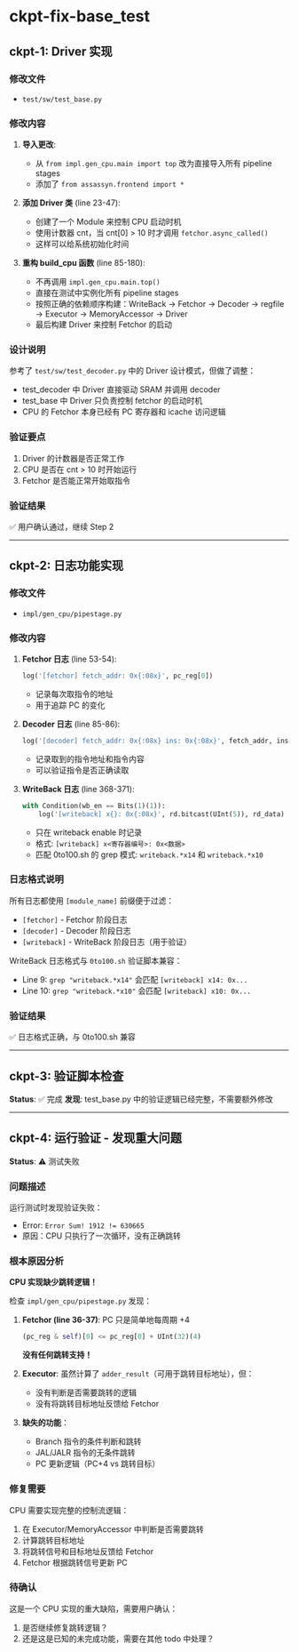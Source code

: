 # ckpt-fix-base_test

## ckpt-1: Driver 实现

### 修改文件
- `test/sw/test_base.py`

### 修改内容

1. **导入更改**:
   - 从 `from impl.gen_cpu.main import top` 改为直接导入所有 pipeline stages
   - 添加了 `from assassyn.frontend import *`

2. **添加 Driver 类** (line 23-47):
   - 创建了一个 Module 来控制 CPU 启动时机
   - 使用计数器 cnt，当 cnt[0] > 10 时才调用 `fetchor.async_called()`
   - 这样可以给系统初始化时间

3. **重构 build_cpu 函数** (line 85-180):
   - 不再调用 `impl.gen_cpu.main.top()`
   - 直接在测试中实例化所有 pipeline stages
   - 按照正确的依赖顺序构建：WriteBack → Fetchor → Decoder → regfile → Executor → MemoryAccessor → Driver
   - 最后构建 Driver 来控制 Fetchor 的启动

### 设计说明

参考了 `test/sw/test_decoder.py` 中的 Driver 设计模式，但做了调整：
- test_decoder 中 Driver 直接驱动 SRAM 并调用 decoder
- test_base 中 Driver 只负责控制 fetchor 的启动时机
- CPU 的 Fetchor 本身已经有 PC 寄存器和 icache 访问逻辑

### 验证要点

1. Driver 的计数器是否正常工作
2. CPU 是否在 cnt > 10 时开始运行
3. Fetchor 是否能正常开始取指令

### 验证结果

✅ 用户确认通过，继续 Step 2

---

## ckpt-2: 日志功能实现

### 修改文件
- `impl/gen_cpu/pipestage.py`

### 修改内容

1. **Fetchor 日志** (line 53-54):
   ```python
   log('[fetchor] fetch_addr: 0x{:08x}', pc_reg[0])
   ```
   - 记录每次取指令的地址
   - 用于追踪 PC 的变化

2. **Decoder 日志** (line 85-86):
   ```python
   log('[decoder] fetch_addr: 0x{:08x} ins: 0x{:08x}', fetch_addr, instruction_code)
   ```
   - 记录取到的指令地址和指令内容
   - 可以验证指令是否正确读取

3. **WriteBack 日志** (line 368-371):
   ```python
   with Condition(wb_en == Bits(1)(1)):
       log('[writeback] x{}: 0x{:08x}', rd.bitcast(UInt(5)), rd_data)
   ```
   - 只在 writeback enable 时记录
   - 格式: `[writeback] x<寄存器编号>: 0x<数据>`
   - 匹配 0to100.sh 的 grep 模式: `writeback.*x14` 和 `writeback.*x10`

### 日志格式说明

所有日志都使用 `[module_name]` 前缀便于过滤：
- `[fetchor]` - Fetchor 阶段日志
- `[decoder]` - Decoder 阶段日志
- `[writeback]` - WriteBack 阶段日志（用于验证）

WriteBack 日志格式与 `0to100.sh` 验证脚本兼容：
- Line 9: `grep "writeback.*x14"` 会匹配 `[writeback] x14: 0x...`
- Line 10: `grep "writeback.*x10"` 会匹配 `[writeback] x10: 0x...`

### 验证结果

✅ 日志格式正确，与 0to100.sh 兼容

---

## ckpt-3: 验证脚本检查

**Status**: ✅ 完成
**发现**: test_base.py 中的验证逻辑已经完整，不需要额外修改

---

## ckpt-4: 运行验证 - 发现重大问题

**Status**: ⚠️ 测试失败

### 问题描述

运行测试时发现验证失败：
- Error: `Error Sum! 1912 != 630665`
- 原因：CPU 只执行了一次循环，没有正确跳转

### 根本原因分析

**CPU 实现缺少跳转逻辑！**

检查 `impl/gen_cpu/pipestage.py` 发现：

1. **Fetchor (line 36-37)**: PC 只是简单地每周期 +4
   ```python
   (pc_reg & self)[0] <= pc_reg[0] + UInt(32)(4)
   ```
   **没有任何跳转支持！**

2. **Executor**: 虽然计算了 `adder_result`（可用于跳转目标地址），但：
   - 没有判断是否需要跳转的逻辑
   - 没有将跳转目标地址反馈给 Fetchor

3. **缺失的功能**：
   - Branch 指令的条件判断和跳转
   - JAL/JALR 指令的无条件跳转
   - PC 更新逻辑（PC+4 vs 跳转目标）

### 修复需要

CPU 需要实现完整的控制流逻辑：
1. 在 Executor/MemoryAccessor 中判断是否需要跳转
2. 计算跳转目标地址
3. 将跳转信号和目标地址反馈给 Fetchor
4. Fetchor 根据跳转信号更新 PC

### 待确认

这是一个 CPU 实现的重大缺陷，需要用户确认：
1. 是否继续修复跳转逻辑？
2. 还是这是已知的未完成功能，需要在其他 todo 中处理？
